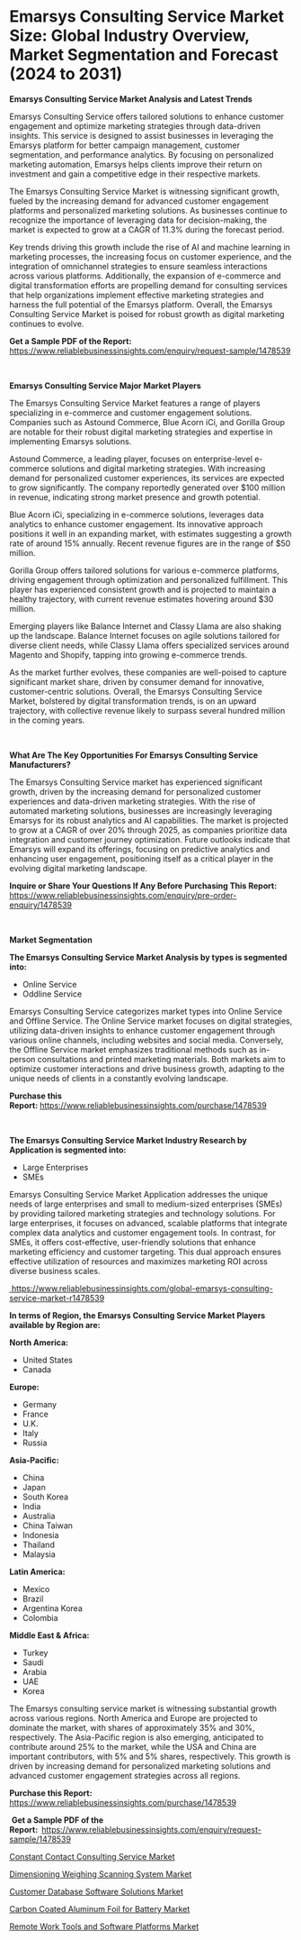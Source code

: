 <p><h1>Emarsys Consulting Service Market Size: Global Industry Overview, Market Segmentation and Forecast (2024 to 2031)</h1></p><p><strong>Emarsys Consulting Service Market Analysis and Latest Trends</strong></p>
<p><p>Emarsys Consulting Service offers tailored solutions to enhance customer engagement and optimize marketing strategies through data-driven insights. This service is designed to assist businesses in leveraging the Emarsys platform for better campaign management, customer segmentation, and performance analytics. By focusing on personalized marketing automation, Emarsys helps clients improve their return on investment and gain a competitive edge in their respective markets.</p><p>The Emarsys Consulting Service Market is witnessing significant growth, fueled by the increasing demand for advanced customer engagement platforms and personalized marketing solutions. As businesses continue to recognize the importance of leveraging data for decision-making, the market is expected to grow at a CAGR of 11.3% during the forecast period. </p><p>Key trends driving this growth include the rise of AI and machine learning in marketing processes, the increasing focus on customer experience, and the integration of omnichannel strategies to ensure seamless interactions across various platforms. Additionally, the expansion of e-commerce and digital transformation efforts are propelling demand for consulting services that help organizations implement effective marketing strategies and harness the full potential of the Emarsys platform. Overall, the Emarsys Consulting Service Market is poised for robust growth as digital marketing continues to evolve.</p></p>
<p><strong>Get a Sample PDF of the Report:&nbsp;</strong> <a href="https://www.reliablebusinessinsights.com/enquiry/request-sample/1478539?utm_campaign=1109&utm_medium=2&utm_source=Github&utm_content=ia&utm_term=09122024&utm_id=emarsys-consulting-service">https://www.reliablebusinessinsights.com/enquiry/request-sample/1478539</a></p>
<p>&nbsp;</p>
<p><strong>Emarsys Consulting Service Major Market Players</strong></p>
<p><p>The Emarsys Consulting Service Market features a range of players specializing in e-commerce and customer engagement solutions. Companies such as Astound Commerce, Blue Acorn iCi, and Gorilla Group are notable for their robust digital marketing strategies and expertise in implementing Emarsys solutions.</p><p>Astound Commerce, a leading player, focuses on enterprise-level e-commerce solutions and digital marketing strategies. With increasing demand for personalized customer experiences, its services are expected to grow significantly. The company reportedly generated over $100 million in revenue, indicating strong market presence and growth potential.</p><p>Blue Acorn iCi, specializing in e-commerce solutions, leverages data analytics to enhance customer engagement. Its innovative approach positions it well in an expanding market, with estimates suggesting a growth rate of around 15% annually. Recent revenue figures are in the range of $50 million.</p><p>Gorilla Group offers tailored solutions for various e-commerce platforms, driving engagement through optimization and personalized fulfillment. This player has experienced consistent growth and is projected to maintain a healthy trajectory, with current revenue estimates hovering around $30 million.</p><p>Emerging players like Balance Internet and Classy Llama are also shaking up the landscape. Balance Internet focuses on agile solutions tailored for diverse client needs, while Classy Llama offers specialized services around Magento and Shopify, tapping into growing e-commerce trends.</p><p>As the market further evolves, these companies are well-poised to capture significant market share, driven by consumer demand for innovative, customer-centric solutions. Overall, the Emarsys Consulting Service Market, bolstered by digital transformation trends, is on an upward trajectory, with collective revenue likely to surpass several hundred million in the coming years.</p></p>
<p>&nbsp;</p>
<p><strong>What Are The Key Opportunities For Emarsys Consulting Service Manufacturers?</strong></p>
<p><p>The Emarsys Consulting Service market has experienced significant growth, driven by the increasing demand for personalized customer experiences and data-driven marketing strategies. With the rise of automated marketing solutions, businesses are increasingly leveraging Emarsys for its robust analytics and AI capabilities. The market is projected to grow at a CAGR of over 20% through 2025, as companies prioritize data integration and customer journey optimization. Future outlooks indicate that Emarsys will expand its offerings, focusing on predictive analytics and enhancing user engagement, positioning itself as a critical player in the evolving digital marketing landscape.</p></p>
<p><strong>Inquire or Share Your Questions If Any Before Purchasing This Report:</strong> <a href="https://www.reliablebusinessinsights.com/enquiry/pre-order-enquiry/1478539?utm_campaign=1109&utm_medium=2&utm_source=Github&utm_content=ia&utm_term=09122024&utm_id=emarsys-consulting-service">https://www.reliablebusinessinsights.com/enquiry/pre-order-enquiry/1478539</a></p>
<p>&nbsp;</p>
<p><strong>Market Segmentation</strong></p>
<p><strong>The Emarsys Consulting Service Market Analysis by types is segmented into:</strong></p>
<p><ul><li>Online Service</li><li>Oddline Service</li></ul></p>
<p><p>Emarsys Consulting Service categorizes market types into Online Service and Offline Service. The Online Service market focuses on digital strategies, utilizing data-driven insights to enhance customer engagement through various online channels, including websites and social media. Conversely, the Offline Service market emphasizes traditional methods such as in-person consultations and printed marketing materials. Both markets aim to optimize customer interactions and drive business growth, adapting to the unique needs of clients in a constantly evolving landscape.</p></p>
<p><strong>Purchase this Report:&nbsp;</strong><a href="https://www.reliablebusinessinsights.com/purchase/1478539?utm_campaign=1109&utm_medium=2&utm_source=Github&utm_content=ia&utm_term=09122024&utm_id=emarsys-consulting-service">https://www.reliablebusinessinsights.com/purchase/1478539</a></p>
<p>&nbsp;</p>
<p><strong>The Emarsys Consulting Service Market Industry Research by Application is segmented into:</strong></p>
<p><ul><li>Large Enterprises</li><li>SMEs</li></ul></p>
<p><p>Emarsys Consulting Service Market Application addresses the unique needs of large enterprises and small to medium-sized enterprises (SMEs) by providing tailored marketing strategies and technology solutions. For large enterprises, it focuses on advanced, scalable platforms that integrate complex data analytics and customer engagement tools. In contrast, for SMEs, it offers cost-effective, user-friendly solutions that enhance marketing efficiency and customer targeting. This dual approach ensures effective utilization of resources and maximizes marketing ROI across diverse business scales.</p></p>
<p><a href="https://www.reliablebusinessinsights.com/global-emarsys-consulting-service-market-r1478539?utm_campaign=1109&utm_medium=2&utm_source=Github&utm_content=ia&utm_term=09122024&utm_id=emarsys-consulting-service">&nbsp;https://www.reliablebusinessinsights.com/global-emarsys-consulting-service-market-r1478539</a></p>
<p><strong>In terms of Region, the Emarsys Consulting Service Market Players available by Region are:</strong></p>
<p>
    <p> <strong> North America: </strong>
        <ul>
            <li>United States</li>
            <li>Canada</li>
        </ul>
        </p> 
    <p> <strong> Europe: </strong>
        <ul>
            <li>Germany</li>
            <li>France</li>
            <li>U.K.</li>
            <li>Italy</li>
            <li>Russia</li>
        </ul>
        </p> 
    <p> <strong> Asia-Pacific: </strong>
        <ul>
            <li>China</li>
            <li>Japan</li>
            <li>South Korea</li>
            <li>India</li>
            <li>Australia</li>
            <li>China Taiwan</li>
            <li>Indonesia</li>
            <li>Thailand</li>
            <li>Malaysia</li>
        </ul>
        </p> 
    <p> <strong> Latin America: </strong>
        <ul>
            <li>Mexico</li>
            <li>Brazil</li>
            <li>Argentina Korea</li>
            <li>Colombia</li>
        </ul>
        </p> 
    <p> <strong> Middle East & Africa: </strong>
        <ul>
            <li>Turkey</li>
            <li>Saudi</li>
            <li>Arabia</li>
            <li>UAE</li>
            <li>Korea</li>
        </ul>
    </p>
    </p>
<p><p>The Emarsys consulting service market is witnessing substantial growth across various regions. North America and Europe are projected to dominate the market, with shares of approximately 35% and 30%, respectively. The Asia-Pacific region is also emerging, anticipated to contribute around 25% to the market, while the USA and China are important contributors, with 5% and 5% shares, respectively. This growth is driven by increasing demand for personalized marketing solutions and advanced customer engagement strategies across all regions.</p></p>
<p><strong>Purchase this Report: </strong><a href="https://www.reliablebusinessinsights.com/purchase/1478539?utm_campaign=1109&utm_medium=2&utm_source=Github&utm_content=ia&utm_term=09122024&utm_id=emarsys-consulting-service">https://www.reliablebusinessinsights.com/purchase/1478539</a></p>
<p>&nbsp;<strong>Get a Sample PDF of the Report:&nbsp;&nbsp;</strong><a href="https://www.reliablebusinessinsights.com/enquiry/request-sample/1478539?utm_campaign=1109&utm_medium=2&utm_source=Github&utm_content=ia&utm_term=09122024&utm_id=emarsys-consulting-service">https://www.reliablebusinessinsights.com/enquiry/request-sample/1478539</a></p>
<p><strong></strong></p>
<p><p><a href="https://github.com/mcfred89/Market-Research-Report-List-1/blob/main/constant-contact-consulting-service-market.md?utm_campaign=1109&utm_medium=2&utm_source=Github&utm_content=ia&utm_term=09122024&utm_id=emarsys-consulting-service">Constant Contact Consulting Service Market</a></p><p><a href="https://www.linkedin.com/pulse/dimensioning-weighing-scanning-system-market-forecasted-considering-wrrsc?utm_campaign=1109&utm_medium=2&utm_source=Github&utm_content=ia&utm_term=09122024&utm_id=emarsys-consulting-service">Dimensioning Weighing Scanning System Market</a></p><p><a href="https://www.linkedin.com/pulse/growth-revenue-projections-customer-database-software-solutions-mriof?utm_campaign=1109&utm_medium=2&utm_source=Github&utm_content=ia&utm_term=09122024&utm_id=emarsys-consulting-service">Customer Database Software Solutions Market</a></p><p><a href="https://www.linkedin.com/pulse/navigating-carbon-coated-aluminum-foil-battery-market-growth-xaslf?utm_campaign=1109&utm_medium=2&utm_source=Github&utm_content=ia&utm_term=09122024&utm_id=emarsys-consulting-service">Carbon Coated Aluminum Foil for Battery Market</a></p><p><a href="https://www.linkedin.com/pulse/the-sympatico-insight-9odme?utm_campaign=1109&utm_medium=2&utm_source=Github&utm_content=ia&utm_term=09122024&utm_id=emarsys-consulting-service">Remote Work Tools and Software Platforms Market</a></p></p>